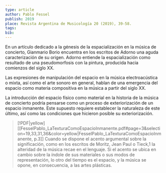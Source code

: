 ```yaml
---
type: article
author: Pablo Fessel
publish: 2019
place: Revista Argentina de Musicología 20 (2019), 39-58.
tags: 
bib:
---
```

En un artículo dedicado a la génesis de la espacialización en la música de concierto, Gianmario Borio encuentra en los escritos de Adorno una aguda caracterización de su origen. Adorno entiende la espacialización como resultado de una pseudomorfosis con la pintura, producida hacia comienzos del siglo XX.

Las expresiones de manipulación del espacio en la música electroacústica o mixta, así como el arte sonoro en general, hablan de una emergencia del espacio como materia compositiva en la música a partir del siglo XX.

La introducción del espacio físico como material en la historia de la música de concierto podría pensarse como un proceso de exteriorización de un espacio inmanente. Este supuesto requiere establecer la naturaleza de este último, así como las condiciones que hicieron posible su exteriorización.

> [!PDF|yellow] [[FesselPablo_LaTexturaComoEspacioInmanente.pdf#page=3&selection=19,33,31,36&color=yellow|FesselPablo_LaTexturaComoEspacioInmanente, p.3]]
> Cuando se dispone el acento argumental sobre la significación, como en los escritos de Moritz, Jean Paul o Tieck,1 la alteridad de la música recae en el lenguaje. Si el acento se ubica en cambio sobre la índole de sus materiales o sus modos de representación, lo otro del tiempo es el espacio, y la música se opone, en consecuencia, a las artes plásticas.


